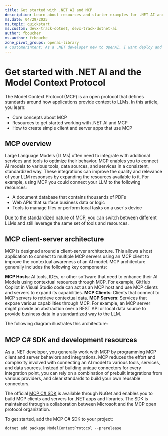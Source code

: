 ```yaml
---
title: Get started with .NET AI and MCP
description: Learn about resources and starter examples for .NET AI and MCP
ms.date: 04/29/2025
ms.topic: quickstart
ms.custom: devx-track-dotnet, devx-track-dotnet-ai
author: fboucher
ms.author: frbouche
zone_pivot_groups: openai-library
# CustomerIntent: As a .NET developer new to OpenAI, I want deploy and use sample code to interact to learn from the sample code to summarize text.
---
```


# Get started with .NET AI and the Model Context Protocol

The Model Context Protocol (MCP) is an open protocol that defines standards around how applications provide context to LLMs. In this article, you learn:

- Core concepts about MCP
- Resources to get started working with .NET AI and MCP
- How to create simple client and server apps that use MCP

## MCP overview

Large Language Models (LLMs) often need to integrate with additional services and tools to optimize their behavior. MCP enables you to connect AI models to various tools, data sources, and services in a consistent, standardized way. These integrations can improve the quality and relevance of your LLM responses by expanding the resources available to it. For example, using MCP you could connect your LLM to the following resources:

- A document database that contains thousands of PDFs
- Web APIs that surface business data or logic
- Tools to manage files or perform local tasks on a user's device

Due to the standardized nature of MCP, you can switch between different LLMs and still leverage the same set of tools and resources.

## MCP client-server architecture

MCP is designed around a client-server architecture. This allows a host application to connect to multiple MCP servers using an MCP client to improve the contextual awareness of an AI model. MCP architecture generally includes the following key components:

**MCP Hosts**: AI tools, IDEs, or other software that need to enhance their AI Models using contextual resources through MCP. For example, GitHub Copilot in Visual Studio code can act as an MCP host and use MCP clients and servers to expand its capabilities.
**MCP Clients**: Clients that connect to MCP servers to retrieve contextual data.
**MCP Servers**: Services that expose various capabilities through MCP. For example, an MCP server might provide an abstraction over a REST API or local data source to provide business data in a standardized way to the LLM.

The following diagram illustrates this architecture:

## MCP C# SDK and development resources

As a .NET developer, you generally work with MCP by programming MCP client and server behaviors and integrations. MCP reduces the effort and complexity involved with connecting an AI model to various tools, services, and data sources. Instead of building unique connectors for every integration point, you can rely on a combination of prebuilt integrations from various providers, and clear standards to build your own reusable connectors.

The official [MCP C# SDK](https://github.com/modelcontextprotocol/csharp-sdk) is available through NuGet and enables you to build MCP clients and servers for .NET apps and libraries. The SDK is maintained through a collaboration between Microsoft and the MCP open protocol organization.

To get started, add the MCP C# SDK to your project:

```csharp
dotnet add package ModelContextProtocol --prerelease
```
